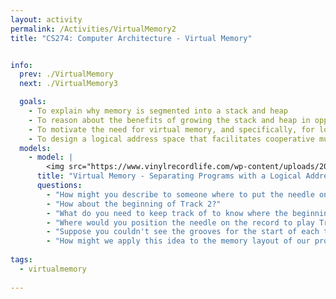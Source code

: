 ```yaml
---
layout: activity
permalink: /Activities/VirtualMemory2
title: "CS274: Computer Architecture - Virtual Memory"


info:
  prev: ./VirtualMemory
  next: ./VirtualMemory3

  goals: 
    - To explain why memory is segmented into a stack and heap
    - To reason about the benefits of growing the stack and heap in opposite directions
    - To motivate the need for virtual memory, and specifically, for logical addressing
    - To design a logical address space that facilitates cooperative multitasking
  models:   
    - model: |
        <img src="https://www.vinylrecordlife.com/wp-content/uploads/2020/07/VINYL-RECORD-LIFE-TRACK-LISTING-1024x683.jpg?ezimgfmt=ng:webp/ngcb2" alt="Record showing tracks from vinylrecordlife.com"> 
      title: "Virtual Memory - Separating Programs with a Logical Address Space"
      questions:
        - "How might you describe to someone where to put the needle on the record to play the beginning of Track (program!) 1?"
        - "How about the beginning of Track 2?"
        - "What do you need to keep track of to know where the beginning of each song is located?"
        - "Where would you position the needle on the record to play Track 3 starting from the 1 minute mark?"
        - "Suppose you couldn't see the grooves for the start of each track on the record, but you knew that each song was exactly 5 minutes long.  How could this help you to place the needle to play the third song from the beginning?"
        - "How might we apply this idea to the memory layout of our programs so that we can compile them with a consistent layout, but also load multiple programs at the same time?"
    
tags:
  - virtualmemory
  
---
```


